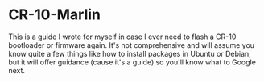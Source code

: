 # CR-10-Marlin

This is a guide I wrote for myself in case I ever need to flash a CR-10 bootloader or firmware again. It's not comprehensive and will assume you know quite a few things like how to install packages in Ubuntu or Debian, but it will offer guidance (cause it's a guide) so you'll know what to Google next.
